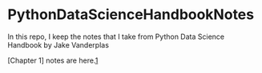 # PythonDataScienceHandbookNotes
In this repo, I keep the notes that I take from Python Data Science Handbook by Jake Vanderplas

[Chapter 1] notes are here.[1]


[1]:https://github.com/numanyilmaz/PythonDataScienceHandbookNotes/blob/master/Chapter1.ipynb
